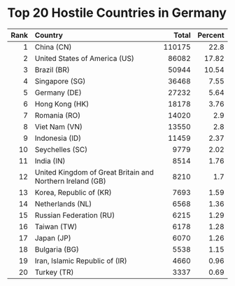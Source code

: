# Top 20 Hostile Countries in Germany

| Rank | Country | Total | Percent |
| ---: | :------ | ----: | ------: |
| 1 | China (CN) | 110175 | 22.8 |
| 2 | United States of America (US) | 86082 | 17.82 |
| 3 | Brazil (BR) | 50944 | 10.54 |
| 4 | Singapore (SG) | 36468 | 7.55 |
| 5 | Germany (DE) | 27232 | 5.64 |
| 6 | Hong Kong (HK) | 18178 | 3.76 |
| 7 | Romania (RO) | 14020 | 2.9 |
| 8 | Viet Nam (VN) | 13550 | 2.8 |
| 9 | Indonesia (ID) | 11459 | 2.37 |
| 10 | Seychelles (SC) | 9779 | 2.02 |
| 11 | India (IN) | 8514 | 1.76 |
| 12 | United Kingdom of Great Britain and Northern Ireland (GB) | 8210 | 1.7 |
| 13 | Korea, Republic of (KR) | 7693 | 1.59 |
| 14 | Netherlands (NL) | 6568 | 1.36 |
| 15 | Russian Federation (RU) | 6215 | 1.29 |
| 16 | Taiwan (TW) | 6178 | 1.28 |
| 17 | Japan (JP) | 6070 | 1.26 |
| 18 | Bulgaria (BG) | 5538 | 1.15 |
| 19 | Iran, Islamic Republic of (IR) | 4660 | 0.96 |
| 20 | Turkey (TR) | 3337 | 0.69 |
